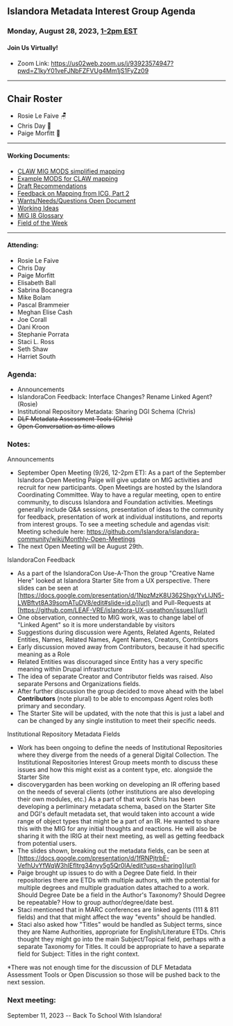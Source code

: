 ## Islandora Metadata Interest Group Agenda
### Monday, August 28, 2023, [1-2pm EST](http://www.thetimezoneconverter.com/?t=1%20pm&tz=Toronto&) 
#### Join Us Virtually!
* Zoom Link: https://us02web.zoom.us/j/93923574947?pwd=Z1kyY01veFJNbFZFVUg4Mm1jS1FyZz09

---
## Chair Roster
* Rosie Le Faive 🪑
* Chris Day 📝
* Paige Morfitt 🧉
---

#### Working Documents:
* [CLAW MIG MODS simplified mapping](https://docs.google.com/spreadsheets/d/18u2qFJ014IIxlVpM3JXfDEFccwBZcoFsjbBGpvL0jJI/edit#gid=0)
* [Example MODS for CLAW mapping](https://docs.google.com/spreadsheets/d/1C2Xie7HUDSgRT5v4ldoJvlNdoXz2GHAPvL3PE3TOKW8/edit#gid=1829081124)
* [Draft Recommendations](https://docs.google.com/document/d/15qSO9YcALtYSqd6CUuGx0t8FwUJ5pPwVPz0PA5rU898/edit#heading=h.f9r6knw0rjvu)
* [Feedback on Mapping from ICG, Part 2](https://docs.google.com/document/d/11OpqMMCXM1TFXgsr4yyTQ_cH9DabnD31p7JnuTRQl28/edit?invite=CMWvruEI&ts=5e66437f)
* [Wants/Needs/Questions Open Document](https://docs.google.com/document/d/12Kpb6826TNPzzMuyPS0sESa9TLnmljQmeioWbaPeEdA/edit)
* [Working Ideas](https://github.com/islandora-interest-groups/Islandora-Metadata-Interest-Group/blob/main/working_docs/ideas_and_topics.md)
* [MIG I8 Glossary](https://docs.google.com/document/d/1cfPYFVV9qvvz2VjBRdYUN0CB7AyVDuG-GYavQ27DuBk/edit#heading=h.9fr9xw70meix)
* [Field of the Week](https://docs.google.com/document/d/1rk0o_0byzeHrSKst0Feval_QeVZmo2DeIP0Mk3jaaFc/edit)

---

#### Attending:
* Rosie Le Faive
* Chris Day
* Paige Morfitt
* Elisabeth Ball
* Sabrina Bocanegra
* Mike Bolam
* Pascal Brammeier
* Meghan Elise Cash
* Joe Corall
* Dani Kroon
* Stephanie Porrata
* Staci L. Ross
* Seth Shaw
* Harriet South


### Agenda: 
* Announcements
* IslandoraCon Feedback: Interface Changes? Rename Linked Agent? (Rosie)
* Institutional Repository Metadata: Sharing DGI Schema (Chris)
* ~~DLF Metadata Assessment Tools (Chris)~~
* ~~Open Conversation as time allows~~


### Notes: 
Announcements
* September Open Meeting (9/26, 12-2pm ET): As a part of the September Islandora Open Meeting Paige will give update on MIG activities and recruit for new participants. Open Meetings are hosted by the Islandora Coordinating Committee. Way to have a regular meeting, open to entire community, to discuss Islandora and Foundation activities. Meetings generally include Q&A sessions, presentation of ideas to the community for feedback, presentation of work at individual institutions, and reports from interest groups. To see a meeting schedule and agendas visit: Meeting schedule here: https://github.com/Islandora/islandora-community/wiki/Monthly-Open-Meetings
* The next Open Meeting will be August 29th.

IslandoraCon Feedback
* As a part of the IslandoraCon Use-A-Thon the group "Creative Name Here" looked at Islandora Starter Site from a UX perspective. There slides can be seen at [https://docs.google.com/presentation/d/1NpzMzK8U362ShgxYvLIJN5-LWBftvt8A39somATuDV8/edit#slide=id.p](url) and Pull-Requests at [https://github.com/LEAF-VRE/islandora-UX-useathon/issues](url)
* One observation, connected to MIG work, was to change label of "Linked Agent" so it is more understandable by visitors
 * Suggestions during discussion were Agents, Related Agents, Related Entities, Names, Related Names, Agent Names, Creators, Contributors
 * Early discussion moved away from Contributors, because it had specific meaning as a Role
 * Related Entities was discouraged since Entity has a very specific meaning within Drupal infrastructure
 * The idea of separate Creator and Contributor fields was raised. Also separate Persons and Organizations fields.
 * After further discussion the group decided to move ahead with the label **Contributors** (note plural) to be able to encompass Agent roles both primary and secondary.
 * The Starter Site will be updated, with the note that this is just a label and can be changed by any single institution to meet their specific needs.

Institutional Repository Metadata Fields
* Work has been ongoing to define the needs of Institutional Repositories where they diverge from the needs of a general Digital Collection. The Institutional Repositories Interest Group meets month to discuss these issues and how this might exist as a content type, etc. alongside the Starter Site
* discoverygarden has been working on developing an IR offering based on the needs of several clients (other institutions are also developing their own modules, etc.) As a part of that work Chris has been developing a perliminary metadata schema, based on the Starter Site and DGI's default metadata set, that would taken into account a wide range of object types that might be a part of an IR. He wanted to share this with the MIG for any initial thoughts and reactions. He will also be sharing it with the IRIG at their next meeting, as well as getting feedback from potential users.
* The slides shown, breaking out the metadata fields, can be seen at [https://docs.google.com/presentation/d/1fRNPjtrbE-VefhUvYfWqW3hIEfItrg34nyy5g5Qr0lA/edit?usp=sharing](url)
* Paige brought up issues to do with a Degree Date field. In their repositories there are ETDs with multiple authors, with the potential for multiple degrees and multiple graduation dates attached to a work. Should Degree Date be a field in the Author's Taxonomy? Should Degree be repeatable? How to group author/degree/date best.
* Staci mentioned that in MARC conferences are linked agents (111 & 811 fields) and that that might affect the way "events" should be handled.
* Staci also asked how "Titles" would be handled as Subject terms, since they are Name Authorities, appropriate for English/Literature ETDs. Chris thought they might go into the main Subject/Topical field, perhaps with a separate Taxonomy for Titles. It could be appropriate to have a separate field for Subject: Titles in the right context.

*There was not enough time for the discussion of DLF Metadata Assessment Tools or Open Discussion so those will be pushed back to the next session.

### Next meeting:
 September 11, 2023 -- Back To School With Islandora!
